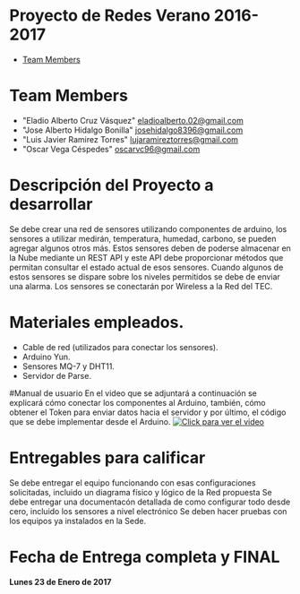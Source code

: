 # Proyecto de Redes Verano 2016-2017

* [Team Members](#team-members)

# <a name="team-members"></a>Team Members
* "Eladio Alberto Cruz Vásquez" <eladioalberto.02@gmail.com>
* "Jose Alberto Hidalgo Bonilla" <josehidalgo8396@gmail.com>
* "Luis Javier Ramirez Torres" <lujaramireztorres@gmail.com>
* "Oscar Vega Céspedes" <oscarvc96@gmail.com>


# Descripción del Proyecto a desarrollar
Se debe crear una red de sensores utilizando componentes de arduino, los sensores a utilizar medirán, temperatura, humedad, carbono, se pueden agregar algunos otros más. Estos sensores deben de poderse almacenar en la Nube mediante un REST API y este API debe proporcionar
métodos que permitan consultar el estado actual de esos sensores.
Cuando algunos de estos sensores se dispare sobre los niveles permitidos se debe de enviar una alarma.
Los sensores se conectarán por Wireless a la Red del TEC.

# Materiales empleados.
* Cable de red (utilizados para conectar los sensores).
* Arduino Yun.
* Sensores MQ-7 y DHT11.
* Servidor de Parse.

#Manual de usuario
En el video que se adjuntará a continuación se explicará cómo conectar los componentes al Arduino, también, cómo obtener el Token para enviar datos hacia el servidor y por último, el código que se debe implementar desde el Arduino. 
[![Click para ver el video](http://therealdanvega.com/wp-content/uploads/2016/02/YouTube-logo-play-icon-e1455109429590.png)](http://www.youtube.com/watch?v=YOUTUBE_VIDEO_ID_HERE "Video Title")


# Entregables para calificar
Se debe entregar el equipo funcionando con esas configuraciones solicitadas, incluido un diagrama físico y lógico de la Red propuesta
Se debe entregar una documentacón detallada de como configurar todo desde cero, incluido los sensores a nivel electrónico
Se deben hacer pruebas con los equipos ya instalados en la Sede.


# Fecha de Entrega completa y FINAL
<b> Lunes 23 de Enero de 2017 </b>
